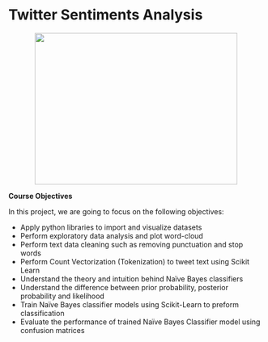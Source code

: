 # Twitter Sentiments Analysis

<p align ="center">
<img src="https://www.thehumancapitalhub.com/images/uploads_articles/64814-shutterstock_1073953772.jpg" width="400" height="300"/> 
</p>

**Course Objectives**

In this project, we are going to focus on the following objectives:

* Apply python libraries to import and visualize datasets
* Perform exploratory data analysis and plot word-cloud
* Perform text data cleaning such as removing punctuation and stop words
* Perform Count Vectorization (Tokenization) to tweet text using Scikit Learn
* Understand the theory and intuition behind Naïve Bayes classifiers
* Understand the difference between prior probability, posterior probability and likelihood
* Train Naïve Bayes classifier models using Scikit-Learn to preform classification
* Evaluate the performance of trained Naïve Bayes Classifier model using confusion matrices











